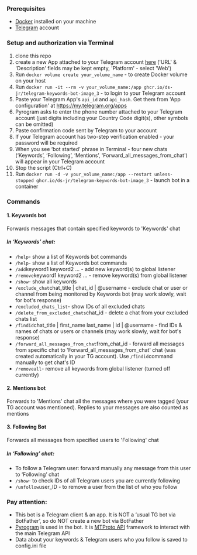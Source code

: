 ### Prerequisites
- [Docker](https://www.docker.com/) installed on your machine
- [Telegram](https://telegram.org/) account 

### Setup and authorization via Terminal
1. clone this repo  
1. create a new App attached to your Telegram account [here](https://my.telegram.org/auth?to=apps) ('URL' & 'Description' fields may be kept empty, 'Platform' - select 'Web') 
1. Run `docker volume create your_volume_name` - to create Docker volume on your host 
1. Run `docker run -it --rm -v your_volume_name:/app ghcr.io/ds-jr/telegram-keywords-bot-image_3` - to login to your Telegram account 
1. Paste your Telegram App's `api_id` and `api_hash`. Get them from 'App configuration' at https://my.telegram.org/apps 
21. Pyrogram asks to enter the phone number attached to your Telegram account (just digits including your Country Code digit(s), other symbols can be omitted)
1. Paste confirmation code sent by Telegram to your account 
1. If your Telegram account has two-step verification enabled - your password will be required 
1. When you see ‘bot started’ phrase in Terminal - four new chats (‘Keywords’, ‘Following’, ‘Mentions’, 'Forward_all_messages_from_chat') will appear in your Telegram account  
1. Stop the script (Ctrl+C)
1. Run `docker run -d -v your_volume_name:/app --restart unless-stopped ghcr.io/ds-jr/telegram-keywords-bot-image_3` - launch bot in a container 

### Commands
#### 1. Keywords bot
Forwards messages that contain specified keywords to 'Keywords' chat  
##### In ‘Keywords’ chat:
- `/help`- show a list of Keywords bot commands
- `/help`- show a list of Keywords bot commands
- `/add`keyword1 keyword2 ... - add new keyword(s) to global listener
- `/remove`keyword1 keyword2 ... - remove keyword(s) from global listener
- `/show`- show all keywords
- `/exclude_chat`chat_title | chat_id | @username - exclude chat or user or channel from being monitored by Keywords bot (may work slowly, wait for bot's response)
- `/excluded_chats_list`- show IDs of all excluded chats 
- `/delete_from_excluded_chats`chat_id - delete a chat from your excluded chats list
- `/findid`chat_title | first_name last_name | id | @username - find IDs & names of chats or users or channels (may work slowly, wait for bot's response) 
- `/forward_all_messages_from_chat`from_chat_id - forward all messages from specific chat to 'Forward_all_messages_from_chat' chat (was created automatically in your TG account). Use `/findid`command manually to get chat's ID
- `/removeall`- remove all keywords from global listener (turned off currently)
#### 2. Mentions bot
Forwards to 'Mentions' chat all the messages where you were tagged (your TG account was mentioned). Replies to your messages are also counted as mentions 
#### 3. Following Bot
Forwards all messages from specified users to 'Following' chat  
##### In ‘Following’ chat:
- To follow a Telegram user: forward manually any message from this user to ‘Following’ chat
- `/show`- to check IDs of all Telegram users you are currently following
- `/unfollow`user_ID - to remove a user from the list of who you follow

### Pay attention:
- This bot is a Telegram client & an app. It is NOT a ‘usual TG bot via BotFather’, so do NOT create a new bot via BotFather 
- [Pyrogram](https://docs.pyrogram.org/) is used in the bot. It is [MTProto API](https://docs.pyrogram.org/topics/mtproto-vs-botapi) framework to interact with the main Telegram API 
- Data about your keywords & Telegram users who you follow is saved to config.ini file 
